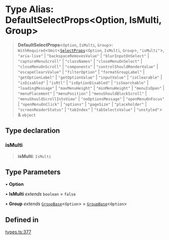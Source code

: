 # Type Alias: DefaultSelectProps\<Option, IsMulti, Group\>

> **DefaultSelectProps**\<`Option`, `IsMulti`, `Group`\>: `WithRequired`\<`Omit`\<[`SelectProps`](../interfaces/SelectProps.md)\<`Option`, `IsMulti`, `Group`\>, `"isMulti"`\>, `"aria-live"` \| `"backspaceRemovesValue"` \| `"blurInputOnSelect"` \| `"captureMenuScroll"` \| `"classNames"` \| `"closeMenuOnSelect"` \| `"closeMenuOnScroll"` \| `"components"` \| `"controlShouldRenderValue"` \| `"escapeClearsValue"` \| `"filterOption"` \| `"formatGroupLabel"` \| `"getOptionLabel"` \| `"getOptionValue"` \| `"inputValue"` \| `"isClearable"` \| `"isDisabled"` \| `"isRtl"` \| `"isOptionDisabled"` \| `"isSearchable"` \| `"loadingMessage"` \| `"maxMenuHeight"` \| `"minMenuHeight"` \| `"menuIsOpen"` \| `"menuPlacement"` \| `"menuPosition"` \| `"menuShouldBlockScroll"` \| `"menuShouldScrollIntoView"` \| `"noOptionsMessage"` \| `"openMenuOnFocus"` \| `"openMenuOnClick"` \| `"options"` \| `"pageSize"` \| `"placeholder"` \| `"screenReaderStatus"` \| `"tabIndex"` \| `"tabSelectsValue"` \| `"unstyled"`\> & `object`

## Type declaration

### isMulti

> **isMulti**: `IsMulti`

## Type Parameters

• **Option**

• **IsMulti** *extends* `boolean` = `false`

• **Group** *extends* [`GroupBase`](../interfaces/GroupBase.md)\<`Option`\> = [`GroupBase`](../interfaces/GroupBase.md)\<`Option`\>

## Defined in

[types.ts:377](https://github.com/cluk3/react-select/blob/ed039925bb007c645df3b023879a7c98ae8eeccd/packages/react-select/src/types.ts#L377)
